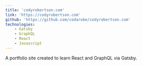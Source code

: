 ```yaml
---
title: 'codyrobertson.com'
link: 'https://codyrobertson.com'
github: 'https://github.com/codarobe/codyrobertson.com'
technologies:
    - Gatsby
    - GraphQL
    - React
    - Javascript
---
```

A portfolio site created to learn React and GraphQL via Gatsby.